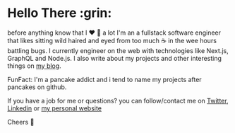 <h1 align="left">Hello There :grin:</h1>

before anything know that I ❤️ :pancakes: a lot
I'm an a fullstack software engineer that likes sitting wild haired and eyed from too much :coffee:
in the wee hours battling bugs. I currently engineer on the web with technologies like Next.js, GraphQL and Node.js. I also write about my projects and other interesting things on [my blog](https://byteism.netlify.app).

FunFact: I'm a pancake addict and i tend to name my projects after pancakes on github. 

If you have a job for me or questions? you can follow/contact me on [Twitter](https://twitter.com/HillTheLight), [Linkedin](https://linkedin.com/in/hillary-onyechekwa-9aa08b178) or [my personal website](https://savantV.netlify.app)

Cheers :clinking_glasses:


